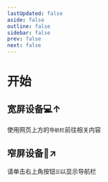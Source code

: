 ```yaml
---
lastUpdated: false
aside: false
outline: false
sidebar: false
prev: false
next: false
---
```


# 开始

## 宽屏设备💻↑

使用网页上方的```导航栏```前往相关内容

## 窄屏设备📱↗

请单击右上角按钮```☰```以显示导航栏
